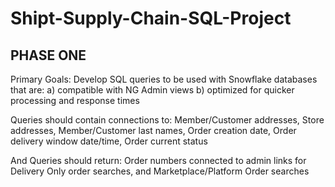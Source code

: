 # Shipt-Supply-Chain-SQL-Project



## PHASE ONE

 Primary Goals:
 Develop SQL queries to be used with Snowflake databases that are:
 a) compatible with NG Admin views
 b) optimized for quicker processing and response times

 Queries should contain connections to:
 Member/Customer addresses, Store addresses, Member/Customer last names, Order creation date, Order delivery window date/time, Order current status

 And Queries should return:
 Order numbers connected to admin links for Delivery Only order searches, and Marketplace/Platform Order searches



